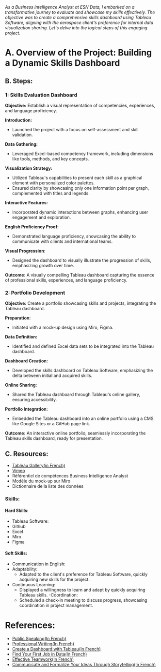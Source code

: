 

*As a Business Intelligence Analyst at ESN Data, I embarked on a transformative journey to evaluate and showcase my skills effectively. The objective was to create a comprehensive skills dashboard using Tableau Software, aligning with the aerospace client's preference for internal data visualization sharing. Let's delve into the logical steps of this engaging project.*
# A. Overview of the Project: Building a Dynamic Skills Dashboard
## B. Steps:

### 1: Skills Evaluation Dashboard

**Objective:** Establish a visual representation of competencies, experiences, and language proficiency.

**Introduction:**
- Launched the project with a focus on self-assessment and skill validation.

**Data Gathering:**
- Leveraged Excel-based competency framework, including dimensions like tools, methods, and key concepts.

**Visualization Strategy:**
- Utilized Tableau's capabilities to present each skill as a graphical element with personalized color palettes.
- Ensured clarity by showcasing only one information point per graph, complemented with titles and legends.

**Interactive Features:**
- Incorporated dynamic interactions between graphs, enhancing user engagement and exploration.

**English Proficiency Proof:**
- Demonstrated language proficiency, showcasing the ability to communicate with clients and international teams.

**Visual Progression:**
- Designed the dashboard to visually illustrate the progression of skills, emphasizing growth over time.

**Outcome:** A visually compelling Tableau dashboard capturing the essence of professional skills, experiences, and language proficiency.

### 2: Portfolio Development

**Objective:** Create a portfolio showcasing skills and projects, integrating the Tableau dashboard.

**Preparation:**
- Initiated with a mock-up design using Miro, Figma.

**Data Definition:**
- Identified and defined Excel data sets to be integrated into the Tableau dashboard.

**Dashboard Creation:**
- Developed the skills dashboard on Tableau Software, emphasizing the delta between initial and acquired skills.

**Online Sharing:**
- Shared the Tableau dashboard through Tableau's online gallery, ensuring accessibility.

**Portfolio Integration:**
- Embedded the Tableau dashboard into an online portfolio using a CMS like Google Sites or a GitHub page link.

**Outcome:** An interactive online portfolio, seamlessly incorporating the Tableau skills dashboard, ready for presentation.

## C. Resources:
- [Tableau Gallery(in French)](https://public.tableau.com/app/discover)
- [Vimeo ](https://vimeo.com/fr/)
- Référentiel de compétences Business Intelligence Analyst
- Modèle du mock-up sur Miro
- Dictionnaire de la liste des données


### Skills:

#### Hard Skills:
- Tableau Software:
- Github 
- Excel
- Miro
- Figma

#### Soft Skills:
-  Communication in English:
- Adaptability:
    -  Adapted to the client's preference for Tableau Software, quickly acquiring new skills for the project.
- Continuous Learning:
     -  Displayed a willingness to learn and adapt by quickly acquiring Tableau skills.
-Coordination:
     -  Scheduled a check-in meeting to discuss progress, showcasing coordination in project management.
# References:

- [Public Speaking(In French)](https://openclassrooms.com/fr/courses/4577696-prenez-la-parole-en-public)
- [Professional Writing(In French)](https://openclassrooms.com/fr/courses/4929676-redigez-des-ecrits-professionnels)
- [Create a Dashboard with Tableau(In French)](https://openclassrooms.com/fr/courses/8200086-realisez-un-dashboard-avec-tableau)
- [Find Your First Job in Data(In French)](https://openclassrooms.com/fr/courses/8106476-trouvez-votre-premier-emploi-en-data)
- [Effective Teamwork(In French)](https://openclassrooms.com/fr/courses/5164316-travaillez-efficacement-en-equipe)
- [Communicate and Formalize Your Ideas Through Storytelling(In French)](https://openclassrooms.com/fr/courses/5238041-communiquez-et-formalisez-vos-idees-par-le-storytelling)

